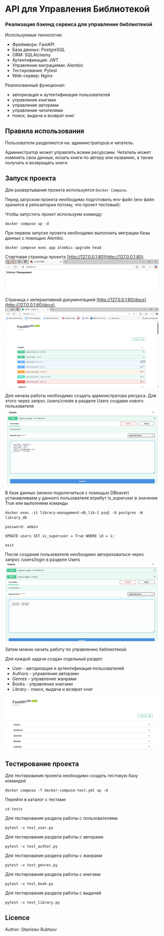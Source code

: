 # API для Управления Библиотекой
### Реализация бэкенд сервиса для управление библиотекой 

Используемые технологии:
- Фреймворк: FastAPI
- База данных: PostgreSQL
- ORM: SQLAlchemy
- Аутентификация: JWT
- Управление миграциями: Alembic
- Тестирование: Pytest
- Web-сервер: Nginx

Реализованный функционал:
- авторизация и аутентификация пользователей
- управление книгами
- управление авторами
- управление читателями
- поиск, выдача и возврат книг

## Правила использования

Пользователи разделяются  на: администраторов и читатель.

Администратор может управлять всеми ресурсами. 
Читатель может изменять свои данные, искать книги по автору или названию, а также получать и возвращать книги.

## Запуск проекта

Для развертывания проекта используется `Docker Compose`.

Перед запуском проекта необходимо подготовить env-файл (env файл хранится в репозитории потому, что проект тестовый):

Чтобы запустить проект используем команду:
```
docker compose up -d
```

При первом запуске проекта необходимо выполнить миграции базы данных с помощью Alembic 

```
docker compose exec app alembic upgrade head
```
Стартовая страница проекта [http://127.0.0.1:80](http://127.0.0.1:80).
![Стартовая страница проекта](readme_img/start.jpg)

Страница с интерактивной документацией [http://127.0.0.1:80/docs](http://127.0.0.1:80/docs).
![страница c документацией проекта](readme_img/start_api.jpg)

Для начала работы необходимо создать администратора ресурса.
Для этого через запрос /users/create в разделе Users создаем нового пользователя
![Создание пользователя](readme_img/create_user.jpg)

 В базе данных (можно подключиться с помощью DBeaver) устанавливаем у данного пользователя атрибут is_superuser в значение True или выполняем команды

```
docker exec -it library-management-db_lib-1 psql -U postgres -W library_db
```
```
password: admin
```
```
UPDATE users SET is_superuser = True WHERE id = 1;
```
```
exit
```
После создания пользователя необходимо авторизоваться через запрос /users/login в разделе Users
![Логирование пользователя](readme_img/user_loging.jpg)

Затем можно начать работу по управлению библиотекой. 

Для каждой задачи создан отдельный раздел:
- User - авторизация и аутентификация пользователей
- Authors - управление авторами
- Genres - управление жанрами
- Books - управление книгами
- Library - поиск, выдача и возврат книг

![Группы](readme_img/groups.jpg)

## Тестирование проекта

Для тестирования проекта необходимо создать тестовую базу командой
```
docker compose -f docker-compose-test.yml up -d
```

Перейти в каталог с тестами
```
cd tests
```

Для тестирования раздела работы с пользователями
```
pytest -v test_user.py
```

Для тестирования раздела работы с авторами
```
pytest -v test_author.py
```

Для тестирования раздела работы с жанрами
```
pytest -v test_genres.py
```

Для тестирования раздела работы с книгами
```
pytest -v test_book.py
```

Для тестирования раздела работы с выдачей
```
pytest -v test_library.py
```

## Licence

Author: Stanislav Rubtsov